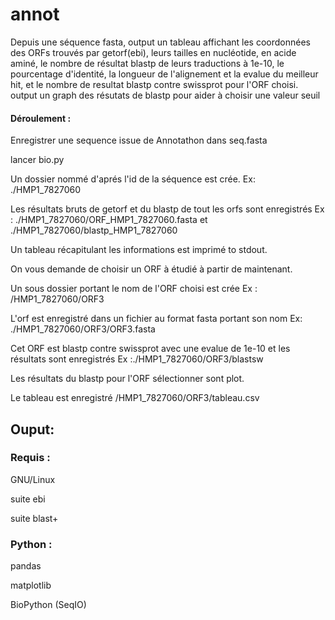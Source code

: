 # annot

Depuis une séquence fasta, output un tableau affichant les coordonnées des ORFs trouvés par getorf(ebi), leurs tailles en nucléotide, en acide aminé, le nombre de résultat blastp de leurs traductions à 1e-10, le pourcentage d'identité, la longueur de l'alignement et la evalue du meilleur hit, et le nombre de resultat blastp contre swissprot pour l'ORF choisi.
output un graph des résutats de blastp pour aider à choisir une valeur seuil 

#### Déroulement : 

Enregistrer une sequence issue de Annotathon dans seq.fasta 

lancer bio.py 

Un dossier nommé d'aprés l'id de la séquence est crée. Ex: ./HMP1_7827060

Les résultats bruts de getorf et du blastp de tout les orfs sont enregistrés Ex : ./HMP1_7827060/ORF_HMP1_7827060.fasta et ./HMP1_7827060/blastp_HMP1_7827060

Un tableau récapitulant les informations est imprimé to stdout. 

On vous demande de choisir un ORF à étudié à partir de maintenant.

Un sous dossier portant le nom de l'ORF choisi est crée Ex : /HMP1_7827060/ORF3

L'orf est enregistré dans un fichier au format fasta portant son nom Ex: ./HMP1_7827060/ORF3/ORF3.fasta

Cet ORF est blastp contre swissprot avec une evalue de 1e-10 et les résultats sont enregistrés Ex :./HMP1_7827060/ORF3/blastsw

Les résultats du blastp pour l'ORF sélectionner sont plot.

Le tableau est enregistré /HMP1_7827060/ORF3/tableau.csv

## Ouput:


### Requis : 

GNU/Linux

suite ebi 

suite blast+


### Python : 

pandas

matplotlib

BioPython (SeqIO)
